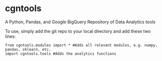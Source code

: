 # cgntools
A Python, Pandas, and Google BigQuery Repository of Data Analytics tools

To use, simply add the git repo to your local directory and add these two lines:

```
from cgntools.modules import * #Adds all relevant modules, e.g. numpy, pandas, sklearn, etc.
import cgntools.tools #Adds the analytics functions
```